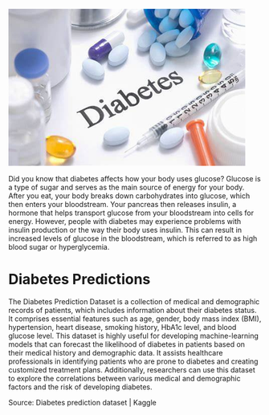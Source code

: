 ![Diabetes Image](DiabetesImage.png)


Did you know that diabetes affects how your body uses glucose? Glucose is a type of sugar and serves as the main source of energy for your body. After you eat, your body breaks down carbohydrates into glucose, which then enters your bloodstream. Your pancreas then releases insulin, a hormone that helps transport glucose from your bloodstream into cells for energy. 
However, people with diabetes may experience problems with insulin production or the way their body uses insulin. This can result in increased levels of glucose in the bloodstream, which is referred to as high blood sugar or hyperglycemia.






# Diabetes Predictions
The Diabetes Prediction Dataset is a collection of medical and demographic records of patients, which includes information about their diabetes status. It comprises essential features such as age, gender, body mass index (BMI), hypertension, heart disease, smoking history, HbA1c level, and blood glucose level. This dataset is highly useful for developing machine-learning models that can forecast the likelihood of diabetes in patients based on their medical history and demographic data. It assists healthcare professionals in identifying patients who are prone to diabetes and creating customized treatment plans. Additionally, researchers can use this dataset to explore the correlations between various medical and demographic factors and the risk of developing diabetes.



Source: Diabetes prediction dataset | Kaggle


